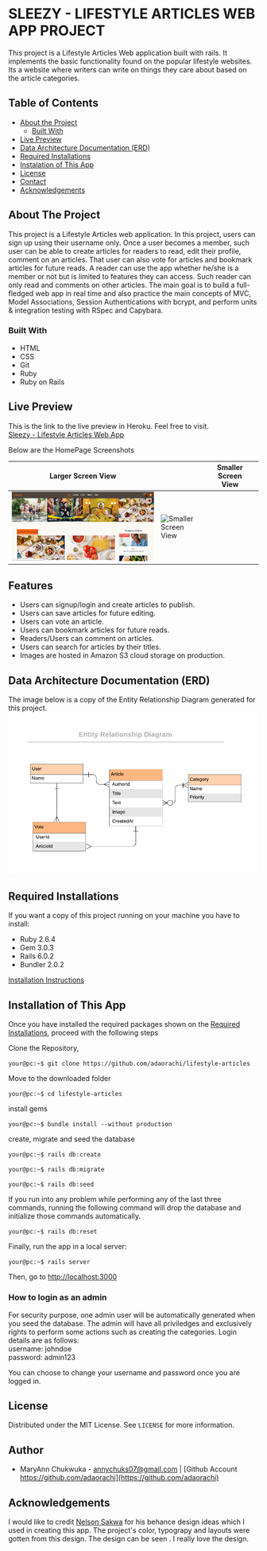 # SLEEZY - LIFESTYLE ARTICLES WEB APP PROJECT

This project is a Lifestyle Articles Web application built with rails. It implements the basic functionality found on the popular lifestyle websites. Its a website where writers can write on things they care about based on the article categories. 

## Table of Contents

* [About the Project](#about-the-project)
  * [Built With](#built-with)
* [Live Preview](#live-preview)
* [Data Architecture Documentation (ERD)](#data-architecture-documentation-(ERD))
* [Required Installations](#required-installations)
* [Instalation of This App](#instalation)
* [License](#license)
* [Contact](#contact)
* [Acknowledgements](#acknowledgements)


<!-- ABOUT THE PROJECT -->
## About The Project

This project is a Lifestyle Articles web application. In this project, users can sign up using their username only. Once a user becomes a member, such user can be able to create articles for readers to read, edit their profile, comment on an articles. That user can also vote for articles and bookmark articles for future reads. A reader can use the app whether he/she is a member or not but is limited to features they can access. Such reader can only read and comments on other articles. The main goal is to build a full-fledged web app in real time and also practice the main concepts of MVC, Model Associations, Session Authentications with bcrypt, and perform units & integration testing with RSpec and Capybara.


<!-- BUILT WITH -->
### Built With 

* HTML
* CSS
* Git
* Ruby
* Ruby on Rails


<!-- LIVE PREVIEW -->
## Live Preview

This is the link to the live preview in Heroku. Feel free to visit.<br>
<a href="https://sleezy-lifestyle.herokuapp.com">Sleezy - Lifestyle Articles Web App</a> <br>
<p>Below are the HomePage Screenshots</p>

<table>
  <thead>
    <tr>
      <th>Larger Screen View</th>
      <th></th>
      <th></th>
      <th>Smaller Screen View</th>
      <th></th>
    </tr>
  </thead>
  <tbody>
    <tr>
      <td rowspan=3><img src="app/assets/images/sleezy-snap.jpg" alt="Larger Screen View"></td>
      <td rowspan=2><img src="app/assets/images/sleezy-app-recording.gif" alt="Smaller Screen View"></td>
    </tr>
  </tbody>
</table>

## Features

* Users can signup/login and create articles to publish.
* Users can save articles for future editing.
* Users can vote an article.
* Users can bookmark articles for future reads.
* Readers/Users can comment on articles.
* Users can search for articles by their titles.
* Images are hosted in Amazon S3 cloud storage on production.

<!-- ERD -->
## Data Architecture Documentation (ERD)
The image below is a copy of the Entity Relationship Diagram generated for this project.
<br>
<img src="app/assets/images/erd.png" alt="Entity Relationship Diagram">

<!-- REQUIRED INSTALLATION -->
## Required Installations

<p>If you want a copy of this project running on your machine you have to install:</p>

* Ruby 2.6.4
* Gem 3.0.3
* Rails 6.0.2
* Bundler 2.0.2

<a href="https://www.tutorialspoint.com/ruby-on-rails/rails-installation"> Installation Instructions</a>

<!-- INSTALLATION -->
## Installation of This App

Once you have installed the required packages shown on the [Required Installations](#required-installations), proceed with the following steps

Clone the Repository,

```Shell
your@pc:~$ git clone https://github.com/adaorachi/lifestyle-articles
```

Move to the downloaded folder

```Shell
your@pc:~$ cd lifestyle-articles
```

install gems

```Shell
your@pc:~$ bundle install --without production
```

create, migrate and seed the database

```Shell
your@pc:~$ rails db:create
```

```Shell
your@pc:~$ rails db:migrate
```

```Shell
your@pc:~$ rails db:seed
```

If you run into any problem while performing any of the last three commands, running the following command will drop the database and initialize those commands automatically.

```Shell
your@pc:~$ rails db:reset
```

Finally, run the app in a local server:

```Shell
your@pc:~$ rails server
```

Then, go to [http://localhost:3000](http://localhost:3000)



  ### How to login as an admin
  For security purpose, one admin user will be automatically generated when you seed the database. The admin will have all priviledges and exclusively rights to perform some actions such as creating the categories. Login details are as follows:<br>
  username: johndoe<br>
  password: admin123<br>

  You can choose to change your username and password once you are logged in.


<!-- LICENSE -->
## License

Distributed under the MIT License. See `LICENSE` for more information.

<!-- CONTACT -->
## Author
* MaryAnn Chukwuka - annychuks07@gmail.com | [Github Account https://github.com/adaorachi](https://github.com/adaorachi)

<!-- ACKNOWLEDGEMENTS -->
## Acknowledgements
I would like to credit <a href="https://www.behance.net/sakwadesignstudio">Nelson Sakwa</a> for his behance design ideas which I used in creating this app. The project's color, typograpy and layouts were gotten from this design. The design can be seen <a href="https://www.behance.net/gallery/14554909/liFEsTlye-Mobile-version"></a>. I really love the design.